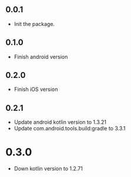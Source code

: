 ## 0.0.1

* Init the package.

## 0.1.0

* Finish android version

## 0.2.0

* Finish iOS version

## 0.2.1

* Update android kotlin version to 1.3.21
* Update com.android.tools.build:gradle to 3.3.1

# 0.3.0

* Down kotlin version to 1.2.71

